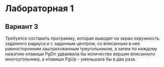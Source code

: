 ﻿# Лабораторная 1
## Вариант 3
Требуется составить программу, которая выводит на экран окружность заданного радиуса и с заданным центром,
со вписанным в нее равносторонним заштрихованным треугольником, а затем по
каждому нажатию клавиши PgDn удваивала бы количество вершин вписанного
многоугольника, а клавиши PgUp - уменьшала бы в два раза.
